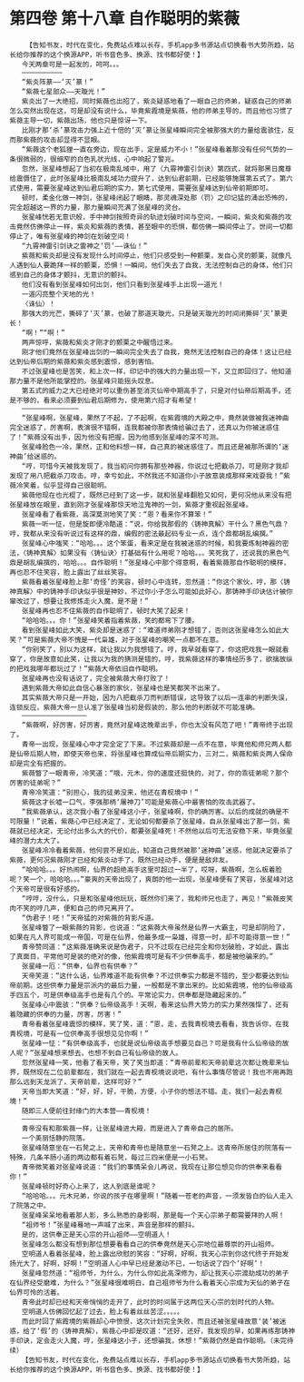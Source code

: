 # 第四卷 第十八章 自作聪明的紫薇
        【告知书友，时代在变化，免费站点难以长存，手机app多书源站点切换看书大势所趋，站长给你推荐的这个换源APP，听书音色多、换源、找书都好使！】
       今天两章可是一起发的，呵呵。。。
       ——————————
       “紫炎阵篆——‘灭’篆！”
       “紫薇七星部众——天璇光！”
       紫炎出了一大绝招，同时紫薇也出招了，紫炎疑惑地看了一眼自己的师弟，疑惑自己的师弟怎么突然出现在这，可是却没有说什么，毕竟紫霞境是紫薇，他的师弟主导的，而且他也习惯了紫薇主导一切，紫薇出场，他也只是惊讶一下。
       比刚才那‘杀’篆攻击力强上近十倍的‘灭’篆让张星峰瞬间完全被那强大的力量给震骇住，反而那紫薇的攻击却显得不显眼。
       “紫薇这个老狐狸一直在旁边，现在出手，定是威力不小！”张星峰看着那没有任何气势的一条很微弱的，很细窄的白色乳状光线，心中响起了警兆。
       忽然，张星峰想起了当初在极南乱域中，用了〈九霄神雷引剑诀〉第四式，就将那黑日魔尊给震慑住了，此时张星峰比极南乱域功力提升了，达到仙君前期，已经能够施展第五式了。第六式使用，需要张星峰达到仙君后期的实力，第七式使用，需要张星峰达到仙帝前期即可。
       顿时，柔金化做一神剑，张星峰闭起了眼睛，那灵魂深处那〈罚〉之印记猛的涌出恐怖的，完全超越这一界的力量，那力量瞬间充满了张星峰的灵台。
       张星峰恍若无意识般，手中神剑按照奇异的轨迹划破时间与空间，一瞬间，紫炎和紫薇的攻击竟然仿佛停止一样，紫炎和紫薇的表情，甚至眼中的恐惧，都仿佛一瞬间停止了。世间一切都停止了，唯有张星峰的神剑在划破空间！
       “九霄神雷引剑诀之雷神之‘罚’——诛仙！”
       紫薇和紫炎却是没有发现什么时间停止，他们只感受到一种颤栗，发自心灵的颤栗，就像凡人遇到仙人要跪拜一样的颤栗，恐惧！一瞬间，他们失去了自我，无法控制自己的身体，他们只感到自己的身体才颤抖，无意识的颤抖。
       他们没有看到张星峰如何出剑，他们只看到张星峰手上出现一道光！
       一道闪亮整个天地的光！
       〈诛仙〉！
       那强大的光芒，撕碎了‘灭’篆，也破了那道天璇光，只是破天璇光的时间闭撕碎‘灭’篆更长！
       “啊！”“啊！”
       两声惊呼，紫薇和紫炎才刚才的颤栗之中醒悟过来。
       刚才他们竟然在张星峰出剑的一瞬间完全失去了自我，竟然无法控制自己的身体！这让已经达到仙帝后期的紫薇和紫炎感到震惊，感到害怕。
       不过张星峰也是苦笑，和上次一样，印记中的强大的力量出现一下，又立即回归了。他知道那力量不是他所能掌控的。张星峰只能摇头叹息。
       第五式的威力之大已经绝对可以重伤甚至消灭仙帝中期高手了，只是对付仙帝后期高手，还是不够的，看来必须要到仙君后期修为，使用第六招才有希望！
       ——————————————
       “张星峰啊，张星峰，果然了不起，了不起啊，在紫霞境的大殿之中，竟然装做被我迷神曲完全迷惑了，厉害啊，表演很不错啊，连我都被你那表情给骗过去了，还真以为你被迷惑住了！”紫薇没有出手，因为他没有把握，因为他感到张星峰的深不可测。
       张星峰脸色一冷，果然，正和他料想一样，自己真的被迷惑住了。而且还是被那所谓的‘迷神曲’给迷惑的。
       “哼，可惜今天被我发现了，我当初问你拥有那些神器，你说过七把截杀刀，可是刚才我却发现了用八把截杀刀攻击。哼，幸亏如此，不然我还不知道你小子故意装成那样来戏耍我！”紫薇冷笑着，似乎显得自己很聪明。
       紫薇他现在也光棍了，既然已经到了这一步，就和张星峰翻脸又如何，更何况他从来没有把张星峰放在眼里，直到刚才张星峰那惊天地泣鬼神的一剑，紫薇才重视起张星峰。
       张星峰看了看紫薇，高深莫测地笑了笑：“恩？看来你不算笨！”
       紫薇一听一怔，但是旋即便冷酷道：“说，你给我那假的〈铸神真解〉干什么？黑色气鼎？哼，我都从来没有听说过有这样的鼎，编假的密法最起码专业一点，连个鼎都胡乱编撰。”
       张星峰心中嗤笑：“哈哈。。。这个笨蛋，看来定是在我被迷惑的时候，和我要炼制神器的密法，〈铸神真解〉如果没有〈铸仙诀〉打基础有什么用呢？哈哈。。。笑死我了，还说我的黑色气鼎是胡乱编撰的，哈哈。。。自作聪明！”张星峰心中那个得意啊，看着紫薇那自作聪明的模样，再也忍不住笑容，脸上露出了丝丝笑容。
       紫薇看着张星峰脸上那‘奇怪’的笑容，顿时心中连转，忽然道：“你这个家伙，哼，那〈铸神真解〉中的铸神手印诀似乎很是神妙，不过你小子怎么可能如此好心，那铸神手印诀估计被你窜改过了，想要让我修炼走火入魔，是不是！”
       张星峰再也忍不住紫薇的自作聪明了，顿时大笑了起来！
       “哈哈哈。。。你！”张星峰笑着指着紫薇，笑的都弯下了腰。
       看到张星峰如此大笑，紫炎却是迷惑了：“难道师弟刚才想错了，否则这张星峰怎么如此大笑？”可是紫薇大帝不愧是一代枭雄，对于张星峰的嘲笑一点都不在意。
       “你别笑了，别以为这样，就让我以为我想错了。哼，我早就看穿了，你这把戏我一眼就看穿了，你是故意如此笑，让我以为我的猜测是错的，哼，我紫薇这样的事情经历多了，欲擒故纵的把戏我哪年都玩过了！”紫薇大帝依旧自作聪明。
       张星峰再也没有话说了，完全被紫薇大帝打败了！
       遇到紫薇大帝如此自信心暴涨的家伙，张星峰也是笑都笑不出来了。
       其实紫薇大帝只是一开始，因为八把截杀刀而判断错误，这导致了以后一连串的判断失误，连锁反应，紫薇大帝一旦认准了张星峰当初是假装的，那么他的判断就不可能准确。
       ————————————————
       “紫薇啊，好厉害，好厉害，竟然对星峰这晚辈出手，你也太没有风范了吧！”青帝终于出现了。
       青帝一出现，张星峰心中才完全定了下来。不过紫薇却是一点不在意，毕竟他和师兄两人都是仙帝后期人物，即使天帝也来，将张星峰也算成仙帝后期实力，三对二，紫薇和紫炎两人保命却是完全有把握的。
       紫薇瞥了一眼青帝，冷笑道：“哦，元木，你的速度还挺快的，对了，你的乖徒弟呢？那个厉害的徒弟呢？”
       青帝冷笑道：“别担心，我的徒弟没来，他还在青枧境中！”
       紫薇这才长嘘一口气，李强那柄‘屠神刀’可能是紫薇心中最害怕的攻击武器了。
       “我紫薇承认，这次我小看了张星峰这小子，张星峰啊，你的确厉害。以后的成就的确是不可限量！”说着，紫薇心中已经决定了，无论如何都要杀了张星峰，自从张星峰出了那一剑，紫薇就已经决定，无论付出多么大的代价，都要张星峰死！不然他以后可无法安稳下来，毕竟张星峰的潜力太大了。
       张星峰冷冷看着紫薇，他何尝不是如此，知道自己竟然被那‘迷神曲’迷惑，他就决定要杀了紫薇，更何况紫薇刚才已经和紫炎动手了，既然已经动手，便是是敌非友。
       “哈哈哈。。。好热闹啊，仙界的超绝高手这里可超过一半了，哎呀，紫薇啊，怎么板着脸呢？笑一个，哈哈哈。。。”豪爽的天帝出现了，爽朗的他一出现，张星峰便有了笑容，张星峰对这个天帝可是很有好感的。
       “哼哼，没什么，只是和张星峰他玩玩，既然你们来了，我和师兄也走了，再见！”紫薇皮笑肉不笑的哼几声，便和自己的师兄离开了。
       “伪君子！呸！”天帝猛的对紫薇的背影斥道。
       张星峰瞥了一眼紫薇的背影，也说道：“这紫薇大帝虽然是仙界一大霸主，可是却阴险了，如果在凡人界可能成一帝国，可是在仙界，他最多成一枭雄，得意一时，却不可能得意一世！”
       青帝赞同道：“这紫薇准确来说是伪君子，只不过现在已经完全和你划破脸，才如此，露出了真面目，平常他可是装的绝对的像，他紫霞境可是有不少供奉高手，都是被他骗来的。”
       张星峰一厄：“供奉，仙界也有供奉？”
       天帝笑道：“这什么话，仙界难道不能有供奉？不过供奉实力都是不错的，至少都要达到仙帝前期。这些供奉力量是宗派内的最后力量，一般都是不拿出来的。比如紫霞境，他的仙帝级高手四五个，可是供奉级高手也是有几个的。平常论实力，供奉都是隐藏起来的。”
       张星峰心中震骇：“供奉？仙帝级高手！天啊，看来这仙界大势力的实力果然强悍了，还有着隐藏的供奉的力量，厉害，厉害！”
       青帝看着张星峰震惊的模样，笑了笑，道：“恩，走，去我青枧境去看看，我告诉你，在我青枧境，可是有一位供奉高手很想见见你啊！”
       张星峰一怔：“有供奉级高手，也就是说仙帝级高手想要见自己？可是我有什么仙帝级的故人呢？”张星峰想来想去，也想不到自己有仙帝级的故人。
       忽然张星峰一笑，他看了看天帝，笑了笑当即道：“青帝前辈和天帝前辈这次都让晚辈来仙界，既然现在二位前辈都在，我们就在一起去青枧境说说吧，有什么事情尽管说！我也不用再跑那么远到天龙派了，天帝前辈，这样可好？”
       天帝当即大笑道：“好，好，好，干脆，方便，小子你的想法不错。走，我们一起去青枧境！”
       随即三人便前往封缘门的大本营——青枧境！
       ————————————
       青帝没有和那紫薇一样，让张星峰进大殿，而是进入了青帝自己的居所。
       一个美丽恬静的院落。
       张星峰随意坐在一石凳之上，天帝和青帝也是随意坐一石凳之上。这青帝所居住的院落有一特殊，几条羊肠小道的两边都有着石凳，每过三四米便是一小石凳。
       青帝微笑着对张星峰说道：“我们的事情呆会儿再说，我现在让那位想见你的供奉来看看你！”
       张星峰顿时好奇心上来了，这人到底是谁呢？
       “哈哈哈。。。元木兄弟，你说的孩子在哪里啊！”随着一苍老的声音，一须发皆白的仙人走入了院落之中。
       张星峰呆呆地看着那人影，多么熟悉的身影啊，那是每一个天心宗弟子都需要拜的人啊！
       “祖师爷！”张星峰蓦地一声喊了出来，声音是那样的颤抖。
       是的，这供奉正是天心宗的开山祖师——空明道人！
       张星峰怎么都没有想到那位想要看看自己的供奉竟然是天心宗地位最尊崇的开山祖师。
       空明道人看着张星峰，脸上露出欣慰的笑容：“好啊，好啊，我天心宗到你这代终于开始发扬光大了，好啊，好啊！”空明道人心中早已经是激动不已，一句话说了四个‘好啊’！
       张星峰忽然道：“祖师爷，为什么，为什么你如此高深修为，却让我天心宗渡劫成功的弟子在仙界经受磨难，为什么？”张星峰很难明白，自己祖师爷为什么看着天心宗成为天仙的弟子在仙界可怜的活着。
       青帝此时却已经和天帝悄悄的走开了，此时的时间属于这两位天心宗的划时代的人物。
       空明道人仿佛回忆起了过去，脸上有着丝丝苦涩。。。。。
       而此时回了紫霞境的紫薇却心中愤恨，这次计划完全失败，而且还被张星峰故意‘装’被迷惑，给了‘假’的〈铸神真解〉，紫薇心中却是叹道：“还好，还好，我发现的早，如果再练那铸神手印诀，定会走火入魔，哼，张星峰这小子，还想骗我，休想！”紫薇仍然是自作聪明。（未完待续）
       【告知书友，时代在变化，免费站点难以长存，手机app多书源站点切换看书大势所趋，站长给你推荐的这个换源APP，听书音色多、换源、找书都好使！】